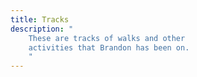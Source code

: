 ```yaml
---
title: Tracks
description: "
    These are tracks of walks and other
    activities that Brandon has been on.
    "
---
```

